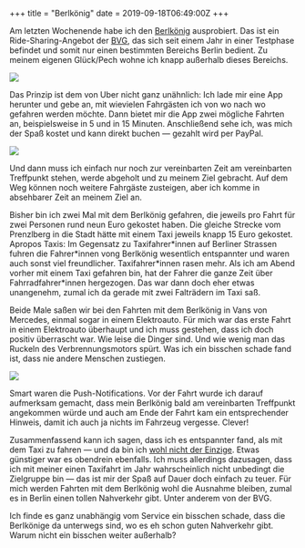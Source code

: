 +++
title = "Berlkönig"
date = 2019-09-18T06:49:00Z
+++

Am letzten Wochenende habe ich den [Berlkönig](https://www.berlkoenig.de) ausprobiert. Das ist ein Ride-Sharing-Angebot der [BVG](https://de.wikipedia.org/wiki/Berliner_Verkehrsbetriebe), das sich seit einem Jahr in einer Testphase befindet und somit nur einen bestimmten Bereichs Berlin bedient. Zu meinem eigenen Glück/Pech wohne ich knapp außerhalb dieses Bereichs.

![](Berlkoenig_Gebiet.PNG)

Das Prinzip ist dem von Uber nicht ganz unähnlich: Ich lade mir eine App herunter und gebe an, mit wievielen Fahrgästen ich von wo nach wo gefahren werden möchte. Dann bietet mir die App zwei mögliche Fahrten an, beispielsweise in 5 und in 15 Minuten. Anschließend sehe ich, was mich der Spaß kostet und kann direkt buchen — gezahlt wird per PayPal. 

![](Berlkoenig_Fahrt.PNG)

Und dann muss ich einfach nur noch zur vereinbarten Zeit am vereinbarten Treffpunkt stehen, werde abgeholt und zu meinem Ziel gebracht. Auf dem Weg können noch weitere Fahrgäste zusteigen, aber ich komme in absehbarer Zeit an meinem Ziel an.

Bisher bin ich zwei Mal mit dem Berlkönig gefahren, die jeweils pro Fahrt für zwei Personen rund neun Euro gekostet haben. Die gleiche Strecke vom Prenzlberg in die Stadt hätte mit einem Taxi jeweils knapp 15 Euro gekostet. Apropos Taxis: Im Gegensatz zu Taxifahrer\*innen auf Berliner Strassen fuhren die Fahrer\*innen vong Berlkönig wesentlich entspannter und waren auch sonst viel freundlicher. Taxifahrer\*innen rasen mehr. Als ich am Abend vorher mit einem Taxi gefahren bin, hat der Fahrer die ganze Zeit über Fahrradfahrer*innen hergezogen. Das war dann doch eher etwas unangenehm, zumal ich da gerade mit zwei Falträdern im Taxi saß.

Beide Male saßen wir bei den Fahrten mit dem Berlkönig in Vans von Mercedes, einmal sogar in einem Elektroauto. Für mich war das erste Fahrt in einem Elektroauto überhaupt und ich muss gestehen, dass ich doch positiv überrascht war. Wie leise die Dinger sind. Und wie wenig man das Ruckeln des Verbrennungsmotors spürt. Was ich ein bisschen schade fand ist, dass nie andere Menschen zustiegen.

![](Berlkoenig_Notifications.PNG)

Smart waren die Push-Notifications. Vor der Fahrt wurde ich darauf aufmerksam gemacht, dass mein Berlkönig bald am vereinbarten Treffpunkt angekommen würde und auch am Ende der Fahrt kam ein entsprechender Hinweis, damit ich auch ja nichts im Fahrzeug vergesse. Clever!

Zusammenfassend kann ich sagen, dass ich es entspannter fand, als mit dem Taxi zu fahren — und da bin ich [wohl nicht der Einzige](https://twitter.com/GillyBerlin/status/1173690319759712258). Etwas günstiger war es obendrein ebenfalls. Ich muss allerdings dazusagen, dass ich mit meiner einen Taxifahrt im Jahr wahrscheinlich nicht unbedingt die Zielgruppe bin — das ist mir der Spaß auf Dauer doch einfach zu teuer. Für mich werden Fahrten mit dem Berlkönig wohl die Ausnahme bleiben, zumal es in Berlin einen tollen Nahverkehr gibt. Unter anderem von der BVG.

Ich finde es ganz unabhängig vom Service ein bisschen schade, dass die Berlkönige da unterwegs sind, wo es eh schon guten Nahverkehr gibt. Warum nicht ein bisschen weiter außerhalb?